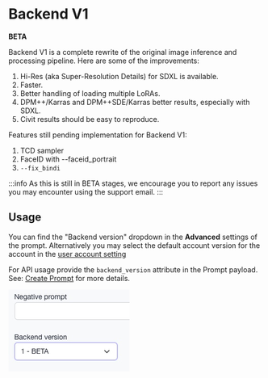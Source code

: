 # Backend V1
**BETA**

Backend V1 is a complete rewrite of the original image inference and processing pipeline. Here are some of the improvements:


1. Hi-Res (aka Super-Resolution Details) for SDXL is available.
1. Faster.
1. Better handling of loading multiple LoRAs.
1. DPM++/Karras and DPM++SDE/Karras better results, especially with SDXL.
1. Civit results should be easy to reproduce.

Features still pending implementation for Backend V1:
1. TCD sampler
1. FaceID with --faceid_portrait
1. `--fix_bindi` 

:::info
As this is still in BETA stages, we encourage you to report any issues you may encounter using the support email.
:::

## Usage
You can find the "Backend version" dropdown in the **Advanced** settings of the prompt. Alternatively you may select the default account version for the account in the [user account setting](https://www.astria.ai/users/edit#profile) 

For API usage provide the `backend_version` attribute in the Prompt payload. See: [Create Prompt](/docs/api/prompt/create/#backend_version-optional) for more details.


![Backend V1 advanced settings](./img/backend_v1_settings.jpg)


